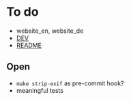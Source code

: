 # To do

- website_en, website_de
- [DEV](DEV.md)
- [README](../README.md)

## Open

- `make strip-exif` as pre-commit hook?
- meaningful tests
